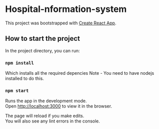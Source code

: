 # Hospital-nformation-system

This project was bootstrapped with [Create React App](https://github.com/facebook/create-react-app).

## How to start the project

In the project directory, you can run:

### `npm install`
Which installs all the required depencies
Note - You need to have nodejs installed to do this.

### `npm start`

Runs the app in the development mode.<br />
Open [http://localhost:3000](http://localhost:3000) to view it in the browser.

The page will reload if you make edits.<br />
You will also see any lint errors in the console.

